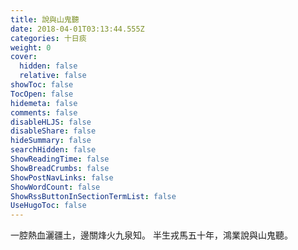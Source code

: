 ```yaml
---
title: 說與山鬼聽
date: 2018-04-01T03:13:44.555Z
categories: 十日痰
weight: 0
cover:
  hidden: false
  relative: false
showToc: false
TocOpen: false
hidemeta: false
comments: false
disableHLJS: false
disableShare: false
hideSummary: false
searchHidden: false
ShowReadingTime: false
ShowBreadCrumbs: false
ShowPostNavLinks: false
ShowWordCount: false
ShowRssButtonInSectionTermList: false
UseHugoToc: false
---
```


一腔熱血灑疆土，邊關烽火九泉知。
半生戎馬五十年，鴻業說與山鬼聽。